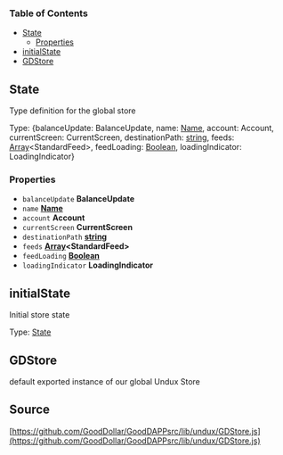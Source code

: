 <!-- Generated by documentation.js. Update this documentation by updating the source code. -->

### Table of Contents

-   [State][1]
    -   [Properties][2]
-   [initialState][3]
-   [GDStore][4]

## State

Type definition for the global store

Type: {balanceUpdate: BalanceUpdate, name: [Name][5], account: Account, currentScreen: CurrentScreen, destinationPath: [string][6], feeds: [Array][7]&lt;StandardFeed>, feedLoading: [Boolean][8], loadingIndicator: LoadingIndicator}

### Properties

-   `balanceUpdate` **BalanceUpdate** 
-   `name` **[Name][5]** 
-   `account` **Account** 
-   `currentScreen` **CurrentScreen** 
-   `destinationPath` **[string][6]** 
-   `feeds` **[Array][7]&lt;StandardFeed>** 
-   `feedLoading` **[Boolean][8]** 
-   `loadingIndicator` **LoadingIndicator** 

## initialState

Initial store state

Type: [State][9]

## GDStore

default exported instance of our global Undux Store

[1]: #state

[2]: #properties

[3]: #initialstate

[4]: #gdstore

[5]: https://developer.mozilla.org/

[6]: https://developer.mozilla.org/docs/Web/JavaScript/Reference/Global_Objects/String

[7]: https://developer.mozilla.org/docs/Web/JavaScript/Reference/Global_Objects/Array

[8]: https://developer.mozilla.org/docs/Web/JavaScript/Reference/Global_Objects/Boolean

[9]: #state
## Source
[https://github.com/GoodDollar/GoodDAPPsrc/lib/undux/GDStore.js](https://github.com/GoodDollar/GoodDAPPsrc/lib/undux/GDStore.js)

